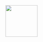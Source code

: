 <div id="header" align="center">
  <img src="https://user-images.githubusercontent.com/109160548/179339253-7443bdd8-54f6-461e-9bcb-bee4669a7e7d.png" width="100"/>
</div>
